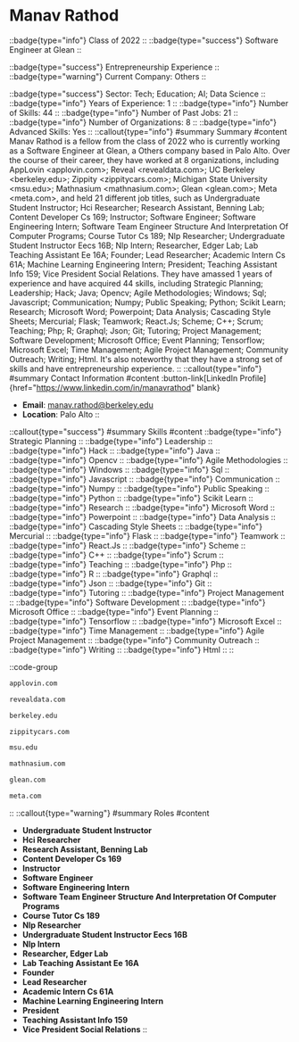 # Manav Rathod
::badge{type="info"}
Class of 2022
::
::badge{type="success"}
Software Engineer at Glean
::

::badge{type="success"}
Entrepreneurship Experience
::
::badge{type="warning"}
Current Company: Others
::

::badge{type="success"}
Sector: Tech; Education; AI; Data Science
::
::badge{type="info"}
Years of Experience: 1
::
::badge{type="info"}
Number of Skills: 44
::
::badge{type="info"}
Number of Past Jobs: 21
::
::badge{type="info"}
Number of Organizations: 8
::
::badge{type="info"}
Advanced Skills: Yes
::
::callout{type="info"}
#summary
Summary
#content
Manav Rathod is a fellow from the class of 2022 who is currently working as a Software Engineer at Glean, a Others company based in Palo Alto. Over the course of their career, they have worked at 8 organizations, including AppLovin <applovin.com>; Reveal <revealdata.com>; UC Berkeley <berkeley.edu>; Zippity <zippitycars.com>; Michigan State University <msu.edu>; Mathnasium <mathnasium.com>; Glean <glean.com>; Meta <meta.com>, and held 21 different job titles, such as Undergraduate Student Instructor; Hci Researcher; Research Assistant, Benning Lab; Content Developer Cs 169; Instructor; Software Engineer; Software Engineering Intern; Software Team Engineer Structure And Interpretation Of Computer Programs; Course Tutor Cs 189; Nlp Researcher; Undergraduate Student Instructor Eecs 16B; Nlp Intern; Researcher, Edger Lab; Lab Teaching Assistant Ee 16A; Founder; Lead Researcher; Academic Intern Cs 61A; Machine Learning Engineering Intern; President; Teaching Assistant Info 159; Vice President Social Relations. They have amassed 1 years of experience and have acquired 44 skills, including Strategic Planning; Leadership; Hack; Java; Opencv; Agile Methodologies; Windows; Sql; Javascript; Communication; Numpy; Public Speaking; Python; Scikit Learn; Research; Microsoft Word; Powerpoint; Data Analysis; Cascading Style Sheets; Mercurial; Flask; Teamwork; React.Js; Scheme; C++; Scrum; Teaching; Php; R; Graphql; Json; Git; Tutoring; Project Management; Software Development; Microsoft Office; Event Planning; Tensorflow; Microsoft Excel; Time Management; Agile Project Management; Community Outreach; Writing; Html. It's also noteworthy that they have a strong set of skills and have entrepreneurship experience.
::
::callout{type="info"}
#summary
Contact Information
#content
:button-link[LinkedIn Profile]{href="https://www.linkedin.com/in/manavrathod" blank}
- **Email**: manav.rathod@berkeley.edu
- **Location**: Palo Alto
::

::callout{type="success"}
#summary
Skills
#content
::badge{type="info"}
Strategic Planning
::
::badge{type="info"}
Leadership
::
::badge{type="info"}
Hack
::
::badge{type="info"}
Java
::
::badge{type="info"}
Opencv
::
::badge{type="info"}
Agile Methodologies
::
::badge{type="info"}
Windows
::
::badge{type="info"}
Sql
::
::badge{type="info"}
Javascript
::
::badge{type="info"}
Communication
::
::badge{type="info"}
Numpy
::
::badge{type="info"}
Public Speaking
::
::badge{type="info"}
Python
::
::badge{type="info"}
Scikit Learn
::
::badge{type="info"}
Research
::
::badge{type="info"}
Microsoft Word
::
::badge{type="info"}
Powerpoint
::
::badge{type="info"}
Data Analysis
::
::badge{type="info"}
Cascading Style Sheets
::
::badge{type="info"}
Mercurial
::
::badge{type="info"}
Flask
::
::badge{type="info"}
Teamwork
::
::badge{type="info"}
React.Js
::
::badge{type="info"}
Scheme
::
::badge{type="info"}
C++
::
::badge{type="info"}
Scrum
::
::badge{type="info"}
Teaching
::
::badge{type="info"}
Php
::
::badge{type="info"}
R
::
::badge{type="info"}
Graphql
::
::badge{type="info"}
Json
::
::badge{type="info"}
Git
::
::badge{type="info"}
Tutoring
::
::badge{type="info"}
Project Management
::
::badge{type="info"}
Software Development
::
::badge{type="info"}
Microsoft Office
::
::badge{type="info"}
Event Planning
::
::badge{type="info"}
Tensorflow
::
::badge{type="info"}
Microsoft Excel
::
::badge{type="info"}
Time Management
::
::badge{type="info"}
Agile Project Management
::
::badge{type="info"}
Community Outreach
::
::badge{type="info"}
Writing
::
::badge{type="info"}
Html
::
::

::code-group
```bash [AppLovin]
applovin.com
```
```bash [Reveal]
revealdata.com
```
```bash [UC Berkeley]
berkeley.edu
```
```bash [Zippity]
zippitycars.com
```
```bash [Michigan State University]
msu.edu
```
```bash [Mathnasium]
mathnasium.com
```
```bash [Glean]
glean.com
```
```bash [Meta]
meta.com
```
::
::callout{type="warning"}
#summary
Roles
#content
- **Undergraduate Student Instructor**
- **Hci Researcher**
- **Research Assistant, Benning Lab**
- **Content Developer Cs 169**
- **Instructor**
- **Software Engineer**
- **Software Engineering Intern**
- **Software Team Engineer Structure And Interpretation Of Computer Programs**
- **Course Tutor Cs 189**
- **Nlp Researcher**
- **Undergraduate Student Instructor Eecs 16B**
- **Nlp Intern**
- **Researcher, Edger Lab**
- **Lab Teaching Assistant Ee 16A**
- **Founder**
- **Lead Researcher**
- **Academic Intern Cs 61A**
- **Machine Learning Engineering Intern**
- **President**
- **Teaching Assistant Info 159**
- **Vice President Social Relations**
::

